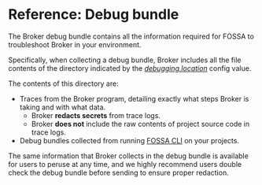 # Reference: Debug bundle

The Broker debug bundle contains all the information required for FOSSA to troubleshoot Broker in your environment.

Specifically, when collecting a debug bundle, Broker includes all the file contents of the directory indicated by the
[_debugging.location_](./config.md#debugging) config value.

The contents of this directory are:
- Traces from the Broker program, detailing exactly what steps Broker is taking and with what data.
  - Broker **redacts secrets** from trace logs.
  - Broker **does not** include the raw contents of project source code in trace logs.
- Debug bundles collected from running [FOSSA CLI](https://github.com/fossas/fossa-cli) on your projects.

The same information that Broker collects in the debug bundle is available for users to peruse at any time,
and we highly recommend users double check the debug bundle before sending to ensure proper redaction.
